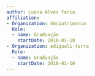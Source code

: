 ```yaml
---
author: Luana Alves Faria
affiliation:
- Organization: dmcpatrimonio
  Role:
  - name: Graduação
    startDate: 2018-01-10
- Organization: ediquali-terra
  Role:
  - name: Graduação
    startDate: 2018-01-10
---
```




